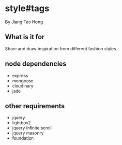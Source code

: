 # style#tags

By Jiang Tao Hong

## What is it for

Share and draw inspiration from different fashion styles.

## node dependencies

* express
* mongoose
* cloudinary
* jade

## other requirements

* jquery
* lightbox2
* jquery infinite scroll
* jquery masonry
* foundation